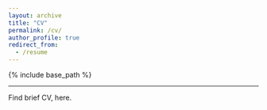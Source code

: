 ```yaml
---
layout: archive
title: "CV"
permalink: /cv/
author_profile: true
redirect_from:
  - /resume
---
```


{% include base_path %}

---
Find brief CV, here.

